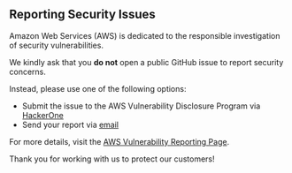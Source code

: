 ## Reporting Security Issues

Amazon Web Services (AWS) is dedicated to the responsible investigation of security vulnerabilities.  
  
We kindly ask that you **do not** open a public GitHub issue to report security concerns.  
  
Instead, please use one of the following options:  

- Submit the issue to the AWS Vulnerability Disclosure Program via [HackerOne](https://hackerone.com/aws_vdp)  
- Send your report via [email](mailto:aws-security@amazon.com)  
  
For more details, visit the [AWS Vulnerability Reporting Page](http://aws.amazon.com/security/vulnerability-reporting/).  

Thank you for working with us to protect our customers!
